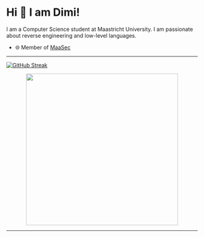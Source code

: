 
# Hi 👋 I am Dimi! 
I am a Computer Science student at Maastricht University. I am passionate about reverse engineering and low-level languages.

- 🌐 Member of [MaaSec](github.com/MaaSecLab)
---
[![GitHub Streak](https://streak-stats.demolab.com/?user=johnnnathan)](https://git.io/streak-stats)
<p align="center">
  <img src="https://github-readme-stats.vercel.app/api?username=johnnnathan&show_icons=true&theme=dark" width="400">
  
</p>

---
